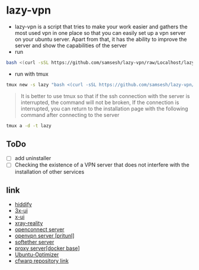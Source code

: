 # lazy-vpn
- lazy-vpn is a script that tries to make your work easier and gathers the most used vpn in one place so that you can easily set up a vpn server on your ubuntu server.
Apart from that, it has the ability to improve the server and show the capabilities of the server
- run 
```bash
bash <(curl -sSL https://github.com/samsesh/lazy-vpn/raw/Localhost/lazy.sh)
```
- run with tmux
```bash
tmux new -s lazy "bash <(curl -sSL https://github.com/samsesh/lazy-vpn/raw/Localhost/lazy.sh)"
```
> It is better to use tmux so that if the ssh connection with the server is interrupted, the command will not be broken, If the connection is interrupted, you can return to the installation page with the following command after connecting to the server
```bash
tmux a -d -t lazy
```
## ToDo
- [ ] add uninstaller
- [ ] Checking the existence of a VPN server that does not interfere with the installation of other services
## link 
- [hiddify](https://github.com/hiddify/hiddify-config/)
- [3x-ui](https://github.com/MHSanaei/3x-ui)
- [x-ui](https://github.com/FranzKafkaYu/x-ui)
- [xray-reality](https://github.com/sajjaddg/xray-reality)
- [openconnect server](https://github.com/samsesh/ocserv-docker)
- [openvpn server [pritunl]](https://github.com/samsesh/pritunl-install)
- [softether server](https://github.com/samsesh/softether-install)
- [proxy server[docker base]](https://github.com/samsesh/3proxy-docker-compose)
- [Ubuntu-Optimizer](https://github.com/samsesh/Ubuntu-Optimizer)
- [cfwarp repository link](https://gitlab.com/rwkgyg/CFwarp/)
